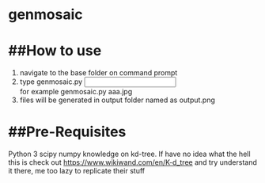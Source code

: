 # genmosaic

##How to use
=============
1. navigate to the base folder on command prompt
2. type genmosaic.py <input name>  
   for example genmosaic.py aaa.jpg
3. files will be generated in output folder named as output.png

##Pre-Requisites
=============
Python 3
scipy
numpy
knowledge on kd-tree. If have no idea what the hell this is check out https://www.wikiwand.com/en/K-d_tree and try understand it there, me too lazy to replicate their stuff

